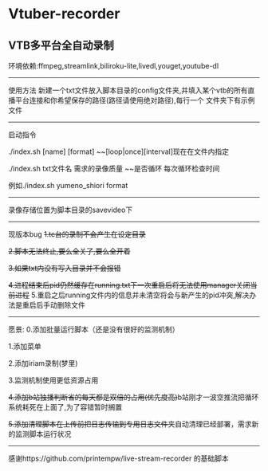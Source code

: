 # Vtuber-recorder
VTB多平台全自动录制
-----------------------------------------------------

环境依赖:ffmpeg,streamlink,biliroku-lite,livedl,youget,youtube-dl

-----------------------------------------------------
使用方法
新建一个txt文件放入脚本目录的config文件夹,并填入某个vtb的所有直播平台连接和你希望保存的路径(路径请使用绝对路径),每行一个
文件夹下有示例文件

------------------------------------------------------------
启动指令

./index.sh [name]     [format] ~~[loop|once][interval]现在在文件内指定

./index.sh txt文件名 需求的录像质量 ~~是否循环 每次循环检查时间 

例如./index.sh yumeno_shiori format 

------------------------------------------------------------

录像存储位置为脚本目录的savevideo下

------------------------------------------------------------
现版本bug
~~1.tc台的录制不会产生在设定目录~~

~~2.脚本无法终止,要么全关了,要么全开着~~

~~3.如果txt内没有写入目录并不会报错~~

~~4.进程结束后pid仍然缓存在running.txt下一次重启后将无法使用manager关闭当前进程~~
5.重启之后running文件内的信息并未清空将会与新产生的pid冲突,解决办法是重启后手动删除文件

------------------------------------------------------------
愿景:
0.添加批量运行脚本（还是没有很好的监测机制）

1.添加菜单

2.添加iriam录制(梦里)

3.监测机制使用更低资源占用

~~4.添加b站独播判断省的每天都是双倍的占用(优先度高)~~b站刚才一波空推流把循环系统耗死在上面了,为了容错暂时搁置

~~5.添加清理脚本在上传前把日志传输到专用日志文件夹~~自动清理已经部署，需求新的监测脚本运行状况


------------------------------------------------------------

感谢https://github.com/printempw/live-stream-recorder 的基础脚本 
